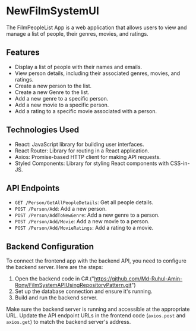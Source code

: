 # NewFilmSystemUI


The FilmPeopleList  App is a web application that allows users to view and manage a list of people, their genres, movies, and ratings.

## Features

- Display a list of people with their names and emails.
- View person details, including their associated genres, movies, and ratings.
- Create a new person to the list.
- Create a new Genre to the list.
- Add a new genre to a specific person.
- Add a new movie to a specific person.
- Add a rating to a specific movie associated with a person.

## Technologies Used

- React: JavaScript library for building user interfaces.
- React Router: Library for routing in a React application.
- Axios: Promise-based HTTP client for making API requests.
- Styled Components: Library for styling React components with CSS-in-JS.




## API Endpoints

- `GET /Person/GetAllPeopleDetails`: Get all people details.
- `POST /Person/Add`: Add a new person.
- `POST /Person/AddToNewGenre`: Add a new genre to a person.
- `POST /Person/Add/Movie`: Add a new movie to a person.
- `POST /Person/Add/MovieRatings`: Add a rating to a movie.

## Backend Configuration

To connect the frontend app with the backend API, you need to configure the backend server. Here are the steps:

1. Open the backend code in C#.("https://github.com/Md-Ruhul-Amin-Rony/FilmSystemAPIUsingRepositoryPattern.git")
2. Set up the database connection and ensure it's running.
3. Build and run the backend server.

Make sure the backend server is running and accessible at the appropriate URL. Update the API endpoint URLs in the frontend code (`axios.post` and `axios.get`) to match the backend server's address.